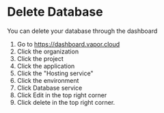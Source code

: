 # Delete Database

You can delete your database through the dashboard

1. Go to https://dashboard.vapor.cloud
2. Click the organization
3. Click the project
4. Click the application
5. Click the "Hosting service"
6. Click the environment
7. Click Database service
8. Click Edit in the top right corner
9. Click delete in the top right corner.
